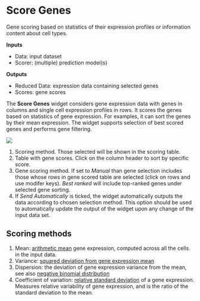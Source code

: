 Score Genes
===========

Gene scoring based on statistics of their expression profiles or information content about cell types.

**Inputs**
- Data: input dataset
- Scorer: (multiple) prediction model(s)

**Outputs**
- Reduced Data: expression data containing selected genes
- Scores: gene scores


The **Score Genes** widget considers gene expression data with genes in columns and single cell
expression profiles in rows. It scores the genes based on statistics of gene expression. For examples, it can sort
the genes by their mean expression. The widget supports selection of best scored genes and performs gene filtering.

![](images/ScoreGenes-stamped.png)

1. Scoring method. Those selected will be shown in the scoring table.
2. Table with gene scores. Click on the column header to sort by specific score.
3. Gene scoring method. If set to *Manual* than gene selection includes those whose rows in gene scored table
   are selected (click on rows and use modifer keys). *Best ranked* will include top-ranked genes under selected
   gene sorting.
4. If *Send Automatically* is ticked, the widget automatically outputs the data according to chosen selection
   method. This option should be used to automatically update the output of the widget upon any change of the
   input data set.

Scoring methods
---------------

1. Mean: [arithmetic mean](https://en.wikipedia.org/wiki/Mean) gene expression, computed across all the cells in the input data.
2. Variance: [squared deviation from gene expression mean](https://en.wikipedia.org/wiki/Variance)
3. Dispersion: the deviation of gene expression variance from the mean,
   see also [negative binomial distribution](https://en.wikipedia.org/wiki/Negative_binomial_distribution)
4. Coefficient of variation: [relative standard deviation](https://en.wikipedia.org/wiki/Coefficient_of_variation)
   of a gene expression. Measures relative variability of gene expression, and is the ratio of the standard deviation to the mean.
